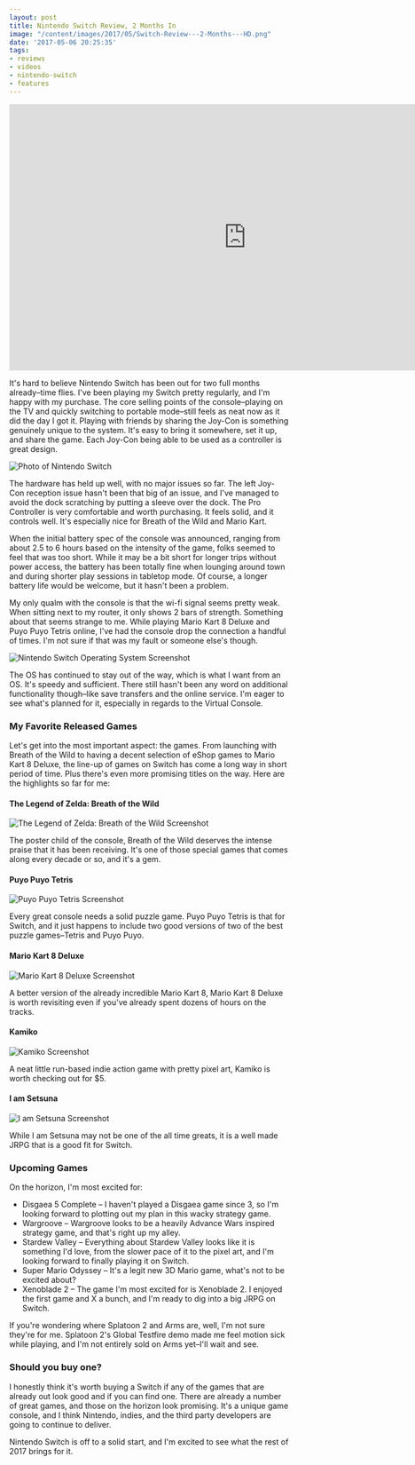 ```yaml
---
layout: post
title: Nintendo Switch Review, 2 Months In
image: "/content/images/2017/05/Switch-Review---2-Months---HD.png"
date: '2017-05-06 20:25:35'
tags:
- reviews
- videos
- nintendo-switch
- features
---
```


<iframe width="853" height="480" src="https://www.youtube-nocookie.com/embed/m7lXADlplcU?rel=0" frameborder="0" allowfullscreen></iframe>

It's hard to believe Nintendo Switch has been out for two full months already–time flies. I've been playing my Switch pretty regularly, and I'm happy with my purchase. The core selling points of the console–playing on the TV and quickly switching to portable mode–still feels as neat now as it did the day I got it. Playing with friends by sharing the Joy-Con is something genuinely unique to the system. It's easy to bring it somewhere, set it up, and share the game. Each Joy-Con being able to be used as a controller is great design.

![Photo of Nintendo Switch](/content/images/2017/05/Switch-with-Stand.jpg)

The hardware has held up well, with no major issues so far. The left Joy-Con reception issue hasn't been that big of an issue, and I've managed to avoid the dock scratching by putting a sleeve over the dock. The Pro Controller is very comfortable and worth purchasing. It feels solid, and it controls well. It's especially nice for Breath of the Wild and Mario Kart.

When the initial battery spec of the console was announced, ranging from about 2.5 to 6 hours based on the intensity of the game, folks seemed to feel that was too short. While it may be a bit short for longer trips without power access, the battery has been totally fine when lounging around town and during shorter play sessions in tabletop mode. Of course, a longer battery life would be welcome, but it hasn't been a problem.

My only qualm with the console is that the wi-fi signal seems pretty weak. When sitting next to my router, it only shows 2 bars of strength. Something about that seems strange to me. While playing Mario Kart 8 Deluxe and Puyo Puyo Tetris online, I've had the console drop the connection a handful of times. I'm not sure if that was my fault or someone else's though.

![Nintendo Switch Operating System Screenshot](/content/images/2017/05/Switch-OS-Screenshot.jpg)

The OS has continued to stay out of the way, which is what I want from an OS. It's speedy and sufficient. There still hasn't been any word on additional functionality though–like save transfers and the online service. I'm eager to see what's planned for it, especially in regards to the Virtual Console.

### My Favorite Released Games

Let's get into the most important aspect: the games. From launching with Breath of the Wild to having a decent selection of eShop games to Mario Kart 8 Deluxe, the line-up of games on Switch has come a long way in short period of time. Plus there's even more promising titles on the way. Here are the highlights so far for me:

#### The Legend of Zelda: Breath of the Wild

![The Legend of Zelda: Breath of the Wild Screenshot](/content/images/2017/05/Breath-of-the-Wild-Screenshot.jpg)

The poster child of the console, Breath of the Wild deserves the intense praise that it has been receiving. It's one of those special games that comes along every decade or so, and it's a gem.

#### Puyo Puyo Tetris

![Puyo Puyo Tetris Screenshot](/content/images/2017/05/Puyo-Puyo-Tetris-Screenshot.jpg)


Every great console needs a solid puzzle game. Puyo Puyo Tetris is that for Switch, and it just happens to include two good versions of two of the best puzzle games–Tetris and Puyo Puyo.

#### Mario Kart 8 Deluxe

![Mario Kart 8 Deluxe Screenshot](/content/images/2017/05/Mario-Kart-8-Deluxe-Screenshot.jpg)

A better version of the already incredible Mario Kart 8, Mario Kart 8 Deluxe is worth revisiting even if you've already spent dozens of hours on the tracks.

#### Kamiko

![Kamiko Screenshot](/content/images/2017/05/Kamiko-Screenshot.jpg)

A neat little run-based indie action game with pretty pixel art, Kamiko is worth checking out for $5.

#### I am Setsuna

![I am Setsuna Screenshot](/content/images/2017/05/I-am-Setsuna-Screenshot.jpg)

While I am Setsuna may not be one of the all time greats, it is a well made JRPG that is a good fit for Switch.

### Upcoming Games

On the horizon, I'm most excited for:

- Disgaea 5 Complete – I haven't played a Disgaea game since 3, so I'm looking forward to plotting out my plan in this wacky strategy game.
- Wargroove – Wargroove looks to be a heavily Advance Wars inspired strategy game, and that's right up my alley.
- Stardew Valley – Everything about Stardew Valley looks like it is something I'd love, from the slower pace of it to the pixel art, and I'm looking forward to finally playing it on Switch.
- Super Mario Odyssey – It's a legit new 3D Mario game, what's not to be excited about?
- Xenoblade 2 – The game I'm most excited for is Xenoblade 2. I enjoyed the first game and X a bunch, and I'm ready to dig into a big JRPG on Switch.

If you're wondering where Splatoon 2 and Arms are, well, I'm not sure they're for me. Splatoon 2's Global Testfire demo made me feel motion sick while playing, and I'm not entirely sold on Arms yet–I'll wait and see.

### Should you buy one?

I honestly think it's worth buying a Switch if any of the games that are already out look good and if you can find one. There are already a number of great games, and those on the horizon look promising. It's a unique game console, and I think Nintendo, indies, and the third party developers are going to continue to deliver.

Nintendo Switch is off to a solid start, and I'm excited to see what the rest of 2017 brings for it.

